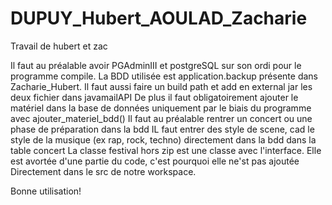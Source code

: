 # DUPUY_Hubert_AOULAD_Zacharie
Travail de hubert et zac

Il faut au préalable avoir PGAdminIII et postgreSQL sur son ordi pour le programme compile.
La BDD utilisée est application.backup présente dans Zacharie_Hubert.
Il faut aussi faire un build path et add en external jar les deux fichier dans javamailAPI
De plus il faut obligatoirement ajouter le matériel dans la base de données uniquement par le biais du programme avec ajouter_materiel_bdd()
Il faut au préalable rentrer un concert ou une phase de préparation dans la bdd
IL faut entrer des style de scene, cad le style de la musique (ex rap, rock, techno) directement dans la bdd dans la table concert
La classe festival hors zip est une classe avec l'interface. Elle est avortée d'une partie du code, c'est pourquoi elle ne'st pas ajoutée
Directement dans le src de notre workspace.



Bonne utilisation!
